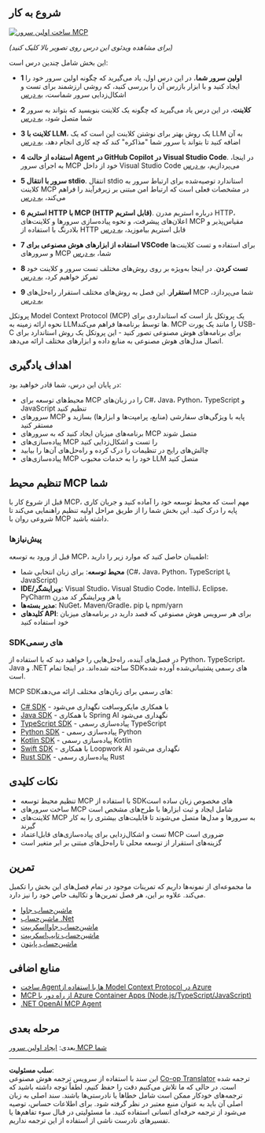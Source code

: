 <!--
CO_OP_TRANSLATOR_METADATA:
{
  "original_hash": "1197b6dbde36773e04a5ae826557fdb9",
  "translation_date": "2025-08-26T17:10:30+00:00",
  "source_file": "03-GettingStarted/README.md",
  "language_code": "fa"
}
-->
## شروع به کار  

[![ساخت اولین سرور MCP](../../../translated_images/04.0ea920069efd979a0b2dad51e72c1df7ead9c57b3305796068a6cee1f0dd6674.fa.png)](https://youtu.be/sNDZO9N4m9Y)

_(برای مشاهده ویدئوی این درس روی تصویر بالا کلیک کنید)_

این بخش شامل چندین درس است:

- **1 اولین سرور شما**، در این درس اول، یاد می‌گیرید که چگونه اولین سرور خود را ایجاد کنید و با ابزار بازرس آن را بررسی کنید، که روشی ارزشمند برای تست و اشکال‌زدایی سرور شماست، [به درس](01-first-server/README.md)

- **2 کلاینت**، در این درس یاد می‌گیرید که چگونه یک کلاینت بنویسید که بتواند به سرور شما متصل شود، [به درس](02-client/README.md)

- **3 کلاینت با LLM**، یک روش بهتر برای نوشتن کلاینت این است که یک LLM به آن اضافه کنید تا بتواند با سرور شما "مذاکره" کند که چه کاری انجام دهد، [به درس](03-llm-client/README.md)

- **4 استفاده از حالت Agent در GitHub Copilot در Visual Studio Code**. در اینجا، به اجرای سرور MCP خود از داخل Visual Studio Code می‌پردازیم، [به درس](04-vscode/README.md)

- **5 سرور با انتقال stdio**. انتقال stdio استاندارد توصیه‌شده برای ارتباط سرور به کلاینت MCP در مشخصات فعلی است که ارتباط امن مبتنی بر زیر‌فرآیند را فراهم می‌کند، [به درس](05-stdio-server/README.md)

- **6 استریم HTTP با MCP (HTTP قابل استریم)**. درباره استریم مدرن HTTP، اعلان‌های پیشرفت، و نحوه پیاده‌سازی سرورها و کلاینت‌های MCP مقیاس‌پذیر و بلادرنگ با استفاده از HTTP قابل استریم بیاموزید، [به درس](06-http-streaming/README.md)

- **7 استفاده از ابزارهای هوش مصنوعی برای VSCode** برای استفاده و تست کلاینت‌ها و سرورهای MCP شما، [به درس](07-aitk/README.md)

- **8 تست کردن**. در اینجا به‌ویژه بر روی روش‌های مختلف تست سرور و کلاینت خود تمرکز خواهیم کرد، [به درس](08-testing/README.md)

- **9 استقرار**. این فصل به روش‌های مختلف استقرار راه‌حل‌های MCP شما می‌پردازد، [به درس](09-deployment/README.md)

پروتکل Model Context Protocol (MCP) یک پروتکل باز است که استانداردی برای نحوه ارائه زمینه به LLMها توسط برنامه‌ها فراهم می‌کند. MCP را مانند یک پورت USB-C برای برنامه‌های هوش مصنوعی تصور کنید - این پروتکل یک روش استاندارد برای اتصال مدل‌های هوش مصنوعی به منابع داده و ابزارهای مختلف ارائه می‌دهد.

## اهداف یادگیری

در پایان این درس، شما قادر خواهید بود:

- محیط‌های توسعه برای MCP را در زبان‌های C#، Java، Python، TypeScript و JavaScript تنظیم کنید
- سرورهای MCP پایه با ویژگی‌های سفارشی (منابع، پرامپت‌ها و ابزارها) بسازید و مستقر کنید
- برنامه‌های میزبان ایجاد کنید که به سرورهای MCP متصل شوند
- پیاده‌سازی‌های MCP را تست و اشکال‌زدایی کنید
- چالش‌های رایج در تنظیمات را درک کرده و راه‌حل‌های آن‌ها را بیابید
- پیاده‌سازی‌های MCP خود را به خدمات محبوب LLM متصل کنید

## تنظیم محیط MCP شما

قبل از شروع کار با MCP، مهم است که محیط توسعه خود را آماده کنید و جریان کاری پایه را درک کنید. این بخش شما را از طریق مراحل اولیه تنظیم راهنمایی می‌کند تا شروعی روان با MCP داشته باشید.

### پیش‌نیازها

قبل از ورود به توسعه MCP، اطمینان حاصل کنید که موارد زیر را دارید:

- **محیط توسعه**: برای زبان انتخابی شما (C#، Java، Python، TypeScript یا JavaScript)
- **IDE/ویرایشگر**: Visual Studio، Visual Studio Code، IntelliJ، Eclipse، PyCharm یا هر ویرایشگر کد مدرن
- **مدیر بسته‌ها**: NuGet، Maven/Gradle، pip یا npm/yarn
- **کلیدهای API**: برای هر سرویس هوش مصنوعی که قصد دارید در برنامه‌های میزبان خود استفاده کنید

### SDKهای رسمی

در فصل‌های آینده، راه‌حل‌هایی را خواهید دید که با استفاده از Python، TypeScript، Java و .NET ساخته شده‌اند. در اینجا تمام SDKهای رسمی پشتیبانی‌شده آورده شده است.

MCP SDKهای رسمی برای زبان‌های مختلف ارائه می‌دهد:
- [C# SDK](https://github.com/modelcontextprotocol/csharp-sdk) - با همکاری مایکروسافت نگهداری می‌شود
- [Java SDK](https://github.com/modelcontextprotocol/java-sdk) - با همکاری Spring AI نگهداری می‌شود
- [TypeScript SDK](https://github.com/modelcontextprotocol/typescript-sdk) - پیاده‌سازی رسمی TypeScript
- [Python SDK](https://github.com/modelcontextprotocol/python-sdk) - پیاده‌سازی رسمی Python
- [Kotlin SDK](https://github.com/modelcontextprotocol/kotlin-sdk) - پیاده‌سازی رسمی Kotlin
- [Swift SDK](https://github.com/modelcontextprotocol/swift-sdk) - با همکاری Loopwork AI نگهداری می‌شود
- [Rust SDK](https://github.com/modelcontextprotocol/rust-sdk) - پیاده‌سازی رسمی Rust

## نکات کلیدی

- تنظیم محیط توسعه MCP با استفاده از SDKهای مخصوص زبان ساده است
- ساخت سرورهای MCP شامل ایجاد و ثبت ابزارها با طرح‌های مشخص است
- کلاینت‌های MCP به سرورها و مدل‌ها متصل می‌شوند تا قابلیت‌های بیشتری را به کار گیرند
- تست و اشکال‌زدایی برای پیاده‌سازی‌های قابل‌اعتماد MCP ضروری است
- گزینه‌های استقرار از توسعه محلی تا راه‌حل‌های مبتنی بر ابر متغیر است

## تمرین

ما مجموعه‌ای از نمونه‌ها داریم که تمرینات موجود در تمام فصل‌های این بخش را تکمیل می‌کند. علاوه بر این، هر فصل تمرین‌ها و تکالیف خاص خود را نیز دارد.

- [ماشین‌حساب جاوا](./samples/java/calculator/README.md)
- [ماشین‌حساب .Net](../../../03-GettingStarted/samples/csharp)
- [ماشین‌حساب جاوااسکریپت](./samples/javascript/README.md)
- [ماشین‌حساب تایپ‌اسکریپت](./samples/typescript/README.md)
- [ماشین‌حساب پایتون](../../../03-GettingStarted/samples/python)

## منابع اضافی

- [ساخت Agentها با استفاده از Model Context Protocol در Azure](https://learn.microsoft.com/azure/developer/ai/intro-agents-mcp)
- [MCP از راه دور با Azure Container Apps (Node.js/TypeScript/JavaScript)](https://learn.microsoft.com/samples/azure-samples/mcp-container-ts/mcp-container-ts/)
- [.NET OpenAI MCP Agent](https://learn.microsoft.com/samples/azure-samples/openai-mcp-agent-dotnet/openai-mcp-agent-dotnet/)

## مرحله بعدی

بعدی: [ایجاد اولین سرور MCP شما](01-first-server/README.md)

---

**سلب مسئولیت**:  
این سند با استفاده از سرویس ترجمه هوش مصنوعی [Co-op Translator](https://github.com/Azure/co-op-translator) ترجمه شده است. در حالی که ما تلاش می‌کنیم دقت را حفظ کنیم، لطفاً توجه داشته باشید که ترجمه‌های خودکار ممکن است شامل خطاها یا نادرستی‌ها باشند. سند اصلی به زبان اصلی آن باید به عنوان منبع معتبر در نظر گرفته شود. برای اطلاعات حساس، توصیه می‌شود از ترجمه حرفه‌ای انسانی استفاده کنید. ما مسئولیتی در قبال سوء تفاهم‌ها یا تفسیرهای نادرست ناشی از استفاده از این ترجمه نداریم.